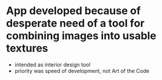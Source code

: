 # App developed because of desperate need of a tool for combining images into usable textures
- intended as interior design tool
- priority was speed of development, not Art of the Code
